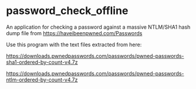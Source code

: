 # password_check_offline
An application for checking a password against a massive NTLM/SHA1 hash dump file from https://haveibeenpwned.com/Passwords

Use this program with the text files extracted from here:

https://downloads.pwnedpasswords.com/passwords/pwned-passwords-sha1-ordered-by-count-v4.7z

https://downloads.pwnedpasswords.com/passwords/pwned-passwords-ntlm-ordered-by-count-v4.7z
